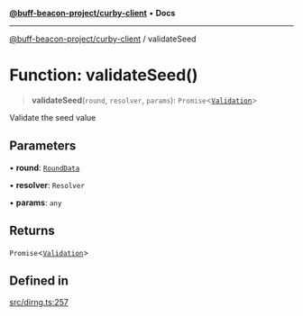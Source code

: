 [**@buff-beacon-project/curby-client**](../index.md) • **Docs**

***

[@buff-beacon-project/curby-client](../index.md) / validateSeed

# Function: validateSeed()

> **validateSeed**(`round`, `resolver`, `params`): `Promise`\<[`Validation`](../type-aliases/Validation.md)\>

Validate the seed value

## Parameters

• **round**: [`RoundData`](../type-aliases/RoundData.md)

• **resolver**: `Resolver`

• **params**: `any`

## Returns

`Promise`\<[`Validation`](../type-aliases/Validation.md)\>

## Defined in

[src/dirng.ts:257](https://github.com/buff-beacon-project/curby-js-client/blob/07a2ea08c8e0ca63b47f1d08219657d53af485a2/src/dirng.ts#L257)
